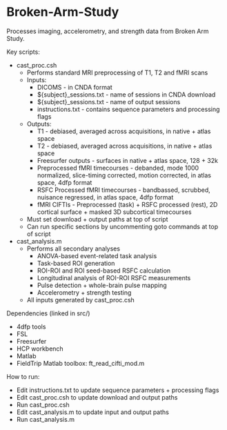 # Broken-Arm-Study

Processes imaging, accelerometry, and strength data from Broken Arm Study.

Key scripts:
- cast_proc.csh
  - Performs standard MRI preprocessing of T1, T2 and fMRI scans
  - Inputs:
    - DICOMS - in CNDA format
    - ${subject}_sessions.txt - name of sessions in CNDA download
    - ${subject}_sessions.txt - name of output sessions
    - instructions.txt - contains sequence parameters and processing flags
  - Outputs:
    - T1 - debiased, averaged across acquisitions, in native + atlas space
    - T2 - debiased, averaged across acquisitions, in native + atlas space
    - Freesurfer outputs - surfaces in native + atlas space, 128 + 32k
    - Preprocessed fMRI timecourses - debanded, mode 1000 normalized,
      slice-timing corrected, motion corrected, in atlas space, 4dfp format
    - RSFC Processed fMRI timecourses - bandbassed, scrubbed, nuisance
      regressed, in atlas space, 4dfp format
    - fMRI CIFTIs - Preprocessed (task) + RSFC processed (rest), 2D cortical
      surface + masked 3D subcortical timecourses
  - Must set download + output paths at top of script
  - Can run specific sections by uncommenting goto commands at top of script
- cast_analysis.m
  - Performs all secondary analyses
    - ANOVA-based event-related task analysis
    - Task-based ROI generation
    - ROI-ROI and ROI seed-based RSFC calculation
    - Longitudinal analysis of ROI-ROI RSFC measurements
    - Pulse detection + whole-brain pulse mapping
    - Accelerometry + strength testing
  - All inputs generated by cast_proc.csh

Dependencies (linked in src/)
  - 4dfp tools
  - FSL
  - Freesurfer
  - HCP workbench
  - Matlab
  - FieldTrip Matlab toolbox: ft_read_cifti_mod.m

How to run:
  - Edit instructions.txt to update sequence parameters + processing flags
  - Edit cast_proc.csh to update download and output paths
  - Run cast_proc.csh
  - Edit cast_analysis.m to update input and output paths
  - Run cast_analysis.m
